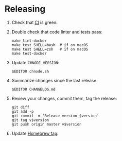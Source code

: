 # Releasing

1. Check that [CI] is green.

2. Double check that code linter and tests pass:

    ``` shell
    make lint-docker
    make test SHELL=bash  # if on macOS
    make test SHELL=zsh   # if on macOS
    make test-docker
    ```

3. Update `CHNODE_VERSION`:

    ``` shell
    $EDITOR chnode.sh
    ```

4. Summarize changes since the last release:

    ``` shell
    $EDITOR CHANGELOG.md
    ```

5. Review your changes, commit them, tag the release:

    ``` shell
    git diff
    git add -p
    git commit -m 'Release version $version'
    git tag v$version
    git push origin master v$version
    ```

6. Update [Homebrew tap][Homebrew-tap-chnode].

[CI]: https://github.com/tkareine/chnode/actions?workflow=CI
[Homebrew-tap-chnode]: https://github.com/tkareine/homebrew-chnode
